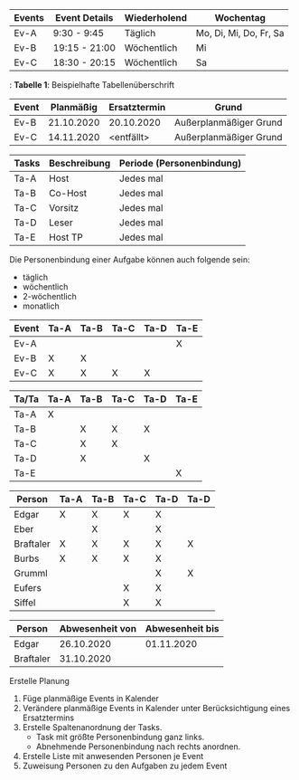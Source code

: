 Events | Event Details | Wiederholend | Wochentag
-------|---------------|--------------|-----------------------
Ev-A   |  9:30 -  9:45 | Täglich      | Mo, Di, Mi, Do, Fr, Sa
Ev-B   | 19:15 - 21:00 | Wöchentlich  | Mi
Ev-C   | 18:30 - 20:15 | Wöchentlich  | Sa

: **Tabelle 1**: Beispielhafte Tabellenüberschrift


Event  | Planmäßig  | Ersatztermin | Grund
-------|------------|--------------|-----------------------
Ev-B   | 21.10.2020 | 20.10.2020   | Außerplanmäßiger Grund
Ev-C   | 14.11.2020 | <entfällt>   | Außerplanmäßiger Grund


Tasks | Beschreibung | Periode (Personenbindung)
------|--------------|--------------------------
Ta-A  | Host         | Jedes mal
Ta-B  | Co-Host      | Jedes mal
Ta-C  | Vorsitz      | Jedes mal
Ta-D  | Leser        | Jedes mal
Ta-E  | Host TP      | Jedes mal

Die Personenbindung einer Aufgabe können auch folgende sein:
 - täglich
 - wöchentlich
 - 2-wöchentlich
 - monatlich


Event | Ta-A | Ta-B | Ta-C | Ta-D | Ta-E
------|------|------|------|------|-----
Ev-A  |      |      |      |      |   X
Ev-B  |   X  |   X  |      |      |
Ev-C  |   X  |   X  |   X  |   X  |


Ta/Ta | Ta-A | Ta-B | Ta-C | Ta-D | Ta-E
------|------|------|------|------|-----
Ta-A  |   X  |      |      |      |
Ta-B  |      |   X  |   X  |   X  |
Ta-C  |      |   X  |   X  |      |
Ta-D  |      |   X  |      |   X  |
Ta-E  |      |      |      |      |   X


Person    | Ta-A | Ta-B | Ta-C | Ta-D | Ta-D
----------|------|------|------|------|-----
Edgar     |   X  |   X  |   X  |   X  |
Eber      |      |   X  |      |   X  |
Braftaler |   X  |   X  |   X  |   X  |   X
Burbs     |   X  |   X  |   X  |   X  |
Grumml    |      |      |      |   X  |   X
Eufers    |      |      |   X  |   X  |
Siffel    |      |      |   X  |   X  |


Person    | Abwesenheit von | Abwesenheit bis
----------|-----------------|----------------
Edgar     | 26.10.2020      | 01.11.2020
Braftaler | 31.10.2020      |


Erstelle Planung <von Datum> <bis Datum>

 1. Füge planmäßige Events in Kalender
 2. Verändere planmäßige Events in Kalender unter Berücksichtigung eines Ersatztermins
 3. Erstelle Spaltenanordnung der Tasks.
    - Task mit größte Personenbindung ganz links.
	- Abnehmende Personenbindung nach rechts anordnen.
 3. Erstelle Liste mit anwesenden Personen je Event
 4. Zuweisung Personen zu den Aufgaben zu jedem Event